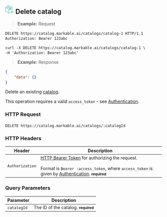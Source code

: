 
## <img src="images/delete-catalog_icon.png" alt="delete-catalog_icon" width="28px" height="auto"> Delete catalog

> **Example:** Request

```http
DELETE https://catalog.markable.ai/catalogs/catalog-1 HTTP/1.1
Authorization: Bearer 123abc
```

```shell
curl -X DELETE https://catalog.markable.ai/catalogs/catalog-1 \
-H 'Authorization: Bearer 123abc'
```

> **Example:** Response

```json
{
	"data": {}
}
```


Delete an existing [catalog](#the-catalog-object).

<aside class="notice">
	This operation requires a valid <code>access_token</code> - see <a href="#authentication">Authentication</a>.
</aside>


### HTTP Request

`DELETE https://catalog.markable.ai/catalogs/:catalogId`


### HTTP Headers

Header       		| Description
----------      	| ----------
`Authorization`     | [HTTP Bearer Token](https://tools.ietf.org/html/rfc6750) for authorizing the request. <br><br>Format is `Bearer :access_token`, where `access_token` is given by [Authentication](#authentication). **<small>required</small>**


### Query Parameters

Parameter 		| Description
---------- 		| ----------
`catalogId` 	| The ID of the catalog. **<small>required</small>**
